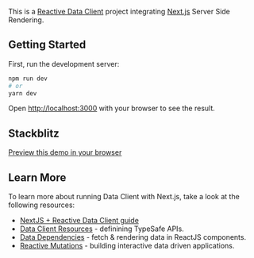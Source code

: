 This is a [Reactive Data Client](https://dataclient.io/) project integrating [Next.js](https://nextjs.org/) Server Side Rendering.

## Getting Started

First, run the development server:

```bash
npm run dev
# or
yarn dev
```

Open [http://localhost:3000](http://localhost:3000) with your browser to see the result.

## Stackblitz

[Preview this demo in your browser](https://stackblitz.com/github/reactive/data-client/tree/master/examples/nextjs?file=components%2Ftodo%2FTodoList.tsx)

## Learn More

To learn more about running Data Client with Next.js, take a look at the following resources:

- [NextJS + Reactive Data Client guide](https://dataclient.io/docs/guides/ssr#nextjs)
- [Data Client Resources](https://dataclient.io/docs/getting-started/resource) - definining TypeSafe APIs.
- [Data Dependencies](https://dataclient.io/docs/getting-started/data-dependency) - fetch & rendering data in ReactJS components.
- [Reactive Mutations](https://dataclient.io/docs/getting-started/mutations) - building interactive data driven applications.

